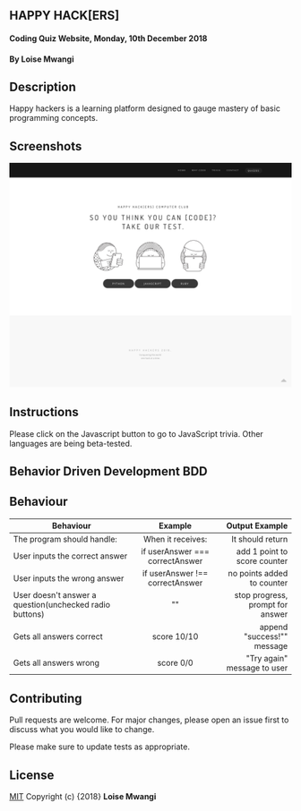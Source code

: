 ## HAPPY HACK[ERS]

#### Coding Quiz Website, Monday, 10th December 2018
#### By **Loise Mwangi**

## Description
Happy hackers is a learning platform designed to gauge mastery of basic programming concepts.

## Screenshots

![Image](https://github.com/tc-mwangi/quiz-board-IP3/blob/sandbox/images/screencapture-file-Users-WanjiruMwangi-Desktop-quiz-board-IP3-index-html-2018-12-10-17_04_08.png)

## Instructions
Please click on the Javascript button to go to JavaScript trivia. Other languages are being beta-tested.

## Behavior Driven Development BDD

## Behaviour
| Behaviour                              | Example     | Output Example    |
|----               | :---:             |---: |
| The program should handle:    | When it receives:     | It should return  |                             
| User inputs the correct answer           | if userAnswer === correctAnswer          | add 1 point to score counter              |
| User inputs the wrong answer             | if userAnswer !== correctAnswer           | no points added to counter              |
| User doesn't answer a question(unchecked radio buttons)              | ""          | stop progress, prompt for answer             |
| Gets all answers correct        | score 10/10     |        append "success!"" message     |      
| Gets all answers wrong  | score 0/0           | "Try again" message to user             |

## Contributing
Pull requests are welcome. For major changes, please open an issue first to discuss what you would like to change.

Please make sure to update tests as appropriate.

## License
[MIT](https://choosealicense.com/licenses/mit/)
Copyright (c) {2018} **Loise Mwangi**
